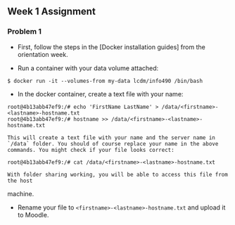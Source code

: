 ## Week 1 Assignment

### Problem 1

- First, follow the steps in the [Docker installation guides] from the
orientation week.

- Run a container with your data volume attached:

```console
$ docker run -it --volumes-from my-data lcdm/info490 /bin/bash
```

- In the docker container, create a text file with your name:

```console
root@4b13abb47ef9:/# echo 'FirstName LastName' > /data/<firstname>-<lastname>-hostname.txt
root@4b13abb47ef9:/# hostname >> /data/<firstname>-<lastname>-hostname.txt
```

    This will create a text file with your name and the server name in `/data` folder. You should of course replace your name in the above commands. You might check if your file looks correct:

```console
root@4b13abb47ef9:/# cat /data/<firstname>-<lastname>-hostname.txt
```

    With folder sharing working, you will be able to access this file from the host
machine.

- Rename your file to `<firstname>-<lastname>-hostname.txt` and upload it to Moodle.
